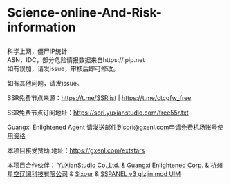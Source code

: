# Science-online-And-Risk-information</p>
科学上网，僵尸IP统计</br>
ASN，IDC，部分危险情报数据来自https://ipip.net</br>
如有误加，请发issue，审核后即可修改。</p>
如有其他问题，请发issue。</p>

SSR免费节点来源：https://t.me/SSRlist | https://t.me/ctcgfw_free</p>
SSR免费节点订阅地址：https://sori.yuxianstudio.com/free55r.txt</p>
Guangxi Enlightened Agent 请发送邮件到sori@gxenl.com申请免费机场账号使用资格</p>

本项目接受赞助,地址：https://gxenl.com/extstars

本项目合作伙伴：
<a href="https://yuxianstudio.com">YuXianStudio Co.,Ltd.</a> & 
<a href="https://gxenl.com">Guangxi Enlightened Corp.</a> & 
<a href="https://accounts.extstars.com">杭州星空辽阔科技有限公司</a> & 
<a href="https://o6o4.win">Sixour</a> & 
<a href="https://github.com/Anankke/ss-panel-v3-mod_Uim">SSPANEL v3 glzjin mod UIM</a>
